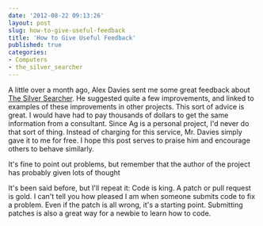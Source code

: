 ```yaml
---
date: '2012-08-22 09:13:26'
layout: post
slug: how-to-give-useful-feedback
title: 'How to Give Useful Feedback'
published: true
categories:
- Computers
- the_silver_searcher
---
```


A little over a month ago, Alex Davies sent me some great feedback about [The Silver Searcher](https://github.com/ggreer/the_silver_searcher). He suggested quite a few improvements, and linked to examples of these improvements in other projects. This sort of advice is great. I would have had to pay thousands of dollars to get the same information from a consultant. Since Ag is a personal project, I'd never do that sort of thing. Instead of charging for this service, Mr. Davies simply gave it to me for free. I hope this post serves to praise him and encourage others to behave similarly.



It's fine to point out problems, but remember that the author of the project has probably given lots of thought 

It's been said before, but I'll repeat it: Code is king. A patch or pull request is gold. I can't tell you how pleased I am when someone submits code to fix a problem. Even if the patch is all wrong, it's a starting point. Submitting patches is also a great way for a newbie to learn how to code. 

